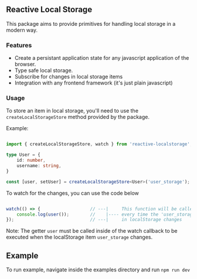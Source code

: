 ## Reactive Local Storage

This package aims to provide primitives for handling local storage in a modern way.

### Features
- Create a persistant application state for any javascript application of the browser.
- Type safe local storage.
- Subscribe for changes in local storage items
- Integration with any frontend framework (it's just plain javascript)

### Usage
To store an item in local storage, you'll need to use the `createLocalStorageStore` method provided by the package.

Example:

```typescript

import { createLocalStorageStore, watch } from 'reactive-localstorage';

type User = {
    id: number,
    username: string,
}

const [user, setUser] = createLocalStorageStore<User>('user_storage'); // The user is getter function and setUser is setter function

```

To watch for the changes, you can use the code below

```typescript

watch(() => {                   // ---|     This function will be called 
    console.log(user());        //    |---- every time the 'user_storage' key
});                             // ---|     in localStorage changes

```

Note: The getter `user` must be called inside of the watch callback to be executed when the localStorage item `user_storage` changes.

## Example
To run example, navigate inside the examples directory and run `npm run dev`
